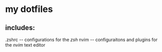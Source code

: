 # my dotfiles
## includes:
.zshrc -- configurations for the *zsh*
nvim   -- configuraitons and plugins for the *nvim* text editor


